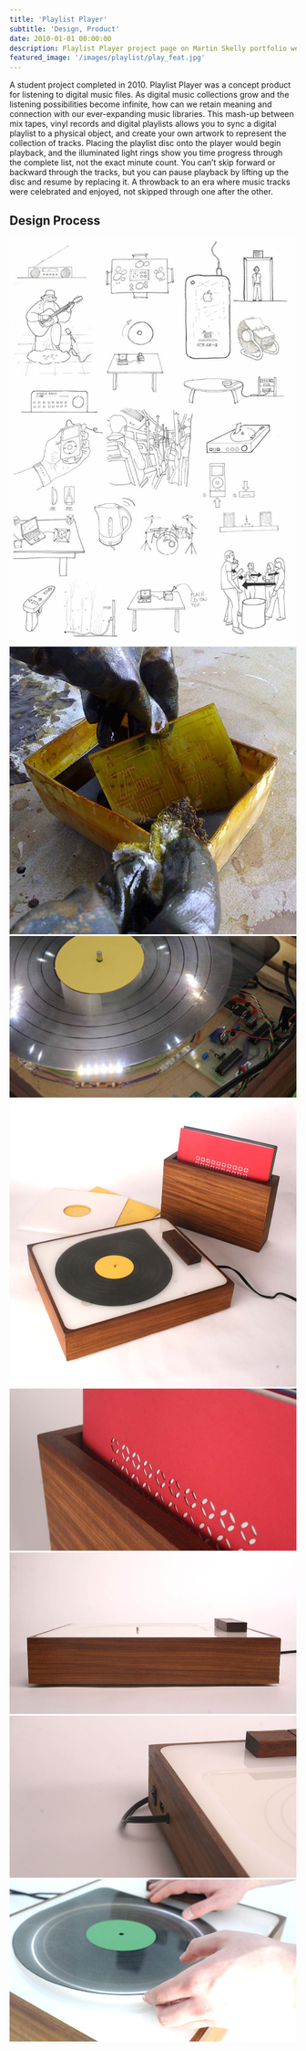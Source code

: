 ```yaml
---
title: 'Playlist Player'
subtitle: 'Design, Product'
date: 2010-01-01 00:00:00
description: Playlist Player project page on Martin Skelly portfolio website.
featured_image: '/images/playlist/play_feat.jpg'
---
```


A student project completed in 2010. Playlist Player was a concept product for listening to digital music files. As digital music collections grow and the listening possibilities become infinite, how can we retain meaning and connection with our ever-expanding music libraries. This mash-up between mix tapes, vinyl records and digital playlists allows you to sync a digital playlist to a physical object, and create your own artwork to represent the collection of tracks. Placing the playlist disc onto the player would begin playback, and the illuminated light rings show you time progress through the complete list, not the exact minute count. You can’t skip forward or backward through the tracks, but you can pause playback by lifting up the disc and resume by replacing it. A throwback to an era where music tracks were celebrated and enjoyed, not skipped through one after the other.


## Design Process

<div class="gallery" data-columns="3">
	<img src="/images/playlist/play_1.jpg">
	<img src="/images/playlist/play_2.jpg">
	<img src="/images/playlist/play_3.jpg">
	<img src="/images/playlist/play_4.jpg">
	<img src="/images/playlist/play_5.jpg">
	<img src="/images/playlist/play_6.jpg">
	<img src="/images/playlist/play_7.jpg">
	<img src="/images/playlist/play_8.jpg">
</div>
